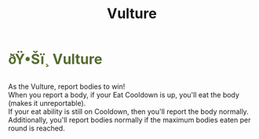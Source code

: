 ﻿---
lang: en-US
title: Vulture
prev: Vector
next: Workaholic
---

# <font color="#556b2f">ðŸ•Šï¸ <b>Vulture</b></font> <Badge text="Chaos" type="tip" vertical="middle"/>
 
As the Vulture, report bodies to win!<br>
When you report a body, if your Eat Cooldown is up, you'll eat the body (makes it unreportable).<br>
If your eat ability is still on Cooldown, then you'll report the body normally.<br>
Additionally, you'll report bodies normally if the maximum bodies eaten per round is reached.<br>
